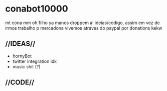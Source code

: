 # conabot10000
mt cona mm oh filho
ya manos droppem ai ideias/codigo, assim em vez de irmos trabalho p mercadona vivemos atraves do paypal por donations kekw

## //IDEAS//
  - hornyBot
  - twitter integration idk
  - music shit (?)

## //CODE//
